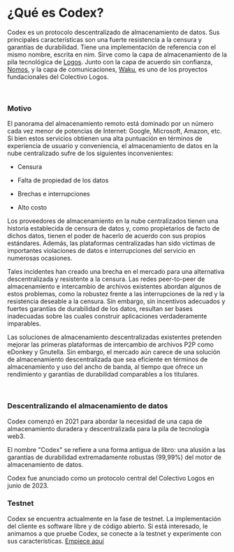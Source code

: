 # ¿Qué es Codex?

Codex es un protocolo descentralizado de almacenamiento de datos. Sus principales características son una fuerte resistencia a la censura y garantías de durabilidad. Tiene una implementación de referencia con el mismo nombre, escrita en nim. Sirve como la capa de almacenamiento de la pila tecnológica de [Logos](https://logos.co/). Junto con la capa de acuerdo sin confianza, [Nomos](http://nomos.tech), y la capa de comunicaciones, [Waku](http://waku.org), es uno de los proyectos fundacionales del Colectivo Logos.

<br/>

### Motivo

El panorama del almacenamiento remoto está dominado por un número cada vez menor de potencias de Internet: Google, Microsoft, Amazon, etc. Si bien estos servicios obtienen una alta puntuación en términos de experiencia de usuario y conveniencia, el almacenamiento de datos en la nube centralizado sufre de los siguientes inconvenientes:

- Censura

- Falta de propiedad de los datos

- Brechas e interrupciones

- Alto costo

Los proveedores de almacenamiento en la nube centralizados tienen una historia establecida de censura de datos y, como propietarios de facto de dichos datos, tienen el poder de hacerlo de acuerdo con sus propios estándares. Además, las plataformas centralizadas han sido víctimas de importantes violaciones de datos e interrupciones del servicio en numerosas ocasiones.

Tales incidentes han creado una brecha en el mercado para una alternativa descentralizada y resistente a la censura. Las redes peer-to-peer de almacenamiento e intercambio de archivos existentes abordan algunos de estos problemas, como la robustez frente a las interrupciones de la red y la resistencia deseable a la censura. Sin embargo, sin incentivos adecuados y fuertes garantías de durabilidad de los datos, resultan ser bases inadecuadas sobre las cuales construir aplicaciones verdaderamente imparables.

Las soluciones de almacenamiento descentralizadas existentes pretenden mejorar las primeras plataformas de intercambio de archivos P2P como eDonkey y Gnutella. Sin embargo, el mercado aún carece de una solución de almacenamiento descentralizada que sea eficiente en términos de almacenamiento y uso del ancho de banda, al tiempo que ofrece un rendimiento y garantías de durabilidad comparables a los titulares.

<br/>

### Descentralizando el almacenamiento de datos

Codex comenzó en 2021 para abordar la necesidad de una capa de almacenamiento duradera y descentralizada para la pila de tecnología web3.

El nombre "Codex" se refiere a una forma antigua de libro: una alusión a las garantías de durabilidad extremadamente robustas (99,99%) del motor de almacenamiento de datos.

Codex fue anunciado como un protocolo central del Colectivo Logos en junio de 2023.

### Testnet

Codex se encuentra actualmente en la fase de testnet. La implementación del cliente es software libre y de código abierto. Si está interesado, le animamos a que pruebe Codex, se conecte a la testnet y experimente con sus características. [Empiece aquí](./quick-start.md)
